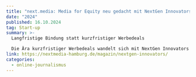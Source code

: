 ```yaml
---
title: "next.media: Media for Equity neu gedacht mit NextGen Innovators"
date: "2024"
published: 16.10.2024
tag: Start-up
summary: >-
  Langfristige Bindung statt kurzfristiger Werbedeals

  Die Ära kurzfristiger Werbedeals wandelt sich mit NextGen Innovators (NGI), einem Unternehmen, das langfristige Partnerschaften zwischen Startups und Content-Creatoren fördert. Sarah Kübler und Sebastian Niemann nutzen dabei ihre tiefgreifenden Erfahrungen im Social Media und Influencer-Marketing.
link: https://nextmedia-hamburg.de/magazin/nextgen-innovators/
categories:
  - online-journalismus
---
```

